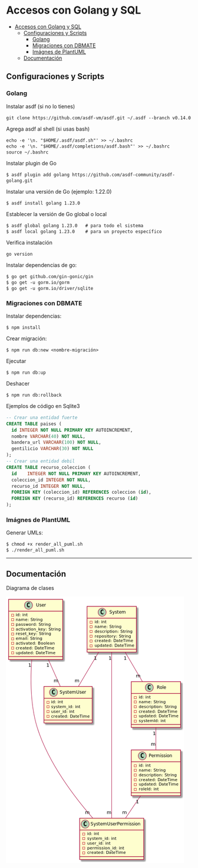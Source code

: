 # Accesos con Golang y SQL

- [Accesos con Golang y SQL](#accesos-con-golang-y-sql)
  - [Configuraciones y Scripts](#configuraciones-y-scripts)
    - [Golang](#golang)
    - [Migraciones con DBMATE](#migraciones-con-dbmate)
    - [Imágnes de PlantUML](#imágnes-de-plantuml)
  - [Documentación](#documentación)

## Configuraciones y Scripts

### Golang

Instalar asdf (si no lo tienes)
    
    git clone https://github.com/asdf-vm/asdf.git ~/.asdf --branch v0.14.0

Agrega asdf al shell (si usas bash)

    echo -e '\n. "$HOME/.asdf/asdf.sh"' >> ~/.bashrc
    echo -e '\n. "$HOME/.asdf/completions/asdf.bash"' >> ~/.bashrc
    source ~/.bashrc

Instalar plugin de Go

    $ asdf plugin add golang https://github.com/asdf-community/asdf-golang.git

Instalar una versión de Go (ejemplo: 1.22.0)

    $ asdf install golang 1.23.0

Establecer la versión de Go global o local
  
    $ asdf global golang 1.23.0   # para todo el sistema
    $ asdf local golang 1.23.0    # para un proyecto específico

Verifica instalación
    
    go version

Instalar dependencias de go:
   
    $ go get github.com/gin-gonic/gin
    $ go get -u gorm.io/gorm
    $ go get -u gorm.io/driver/sqlite

### Migraciones con DBMATE

Instalar dependencias:

    $ npm install

Crear migración:

    $ npm run db:new <nombre-migración>

Ejecutar

    $ npm run db:up

Deshacer

    $ npm run db:rollback

Ejemplos de código en Sqlite3

```sql
-- Crear una entidad fuerte
CREATE TABLE paises (
  id INTEGER NOT NULL PRIMARY KEY AUTOINCREMENT,
  nombre VARCHAR(40) NOT NULL,
  bandera_url VARCHAR(100) NOT NULL,
  gentilicio VARCHAR(30) NOT NULL
);
-- Crear una entidad debil
CREATE TABLE recurso_coleccion (
  id	INTEGER NOT NULL PRIMARY KEY AUTOINCREMENT,
  coleccion_id INTEGER NOT NULL,
  recurso_id INTEGER NOT NULL,
  FOREIGN KEY (coleccion_id) REFERENCES coleccion (id),
  FOREIGN KEY (recurso_id) REFERENCES recurso (id)
);
```

### Imágnes de PlantUML

Generar UMLs:

    $ chmod +x render_all_puml.sh
    $ ./render_all_puml.sh

---

## Documentación

Diagrama de clases

![Diagrama UML](./docs/pics/class_diagram.png)